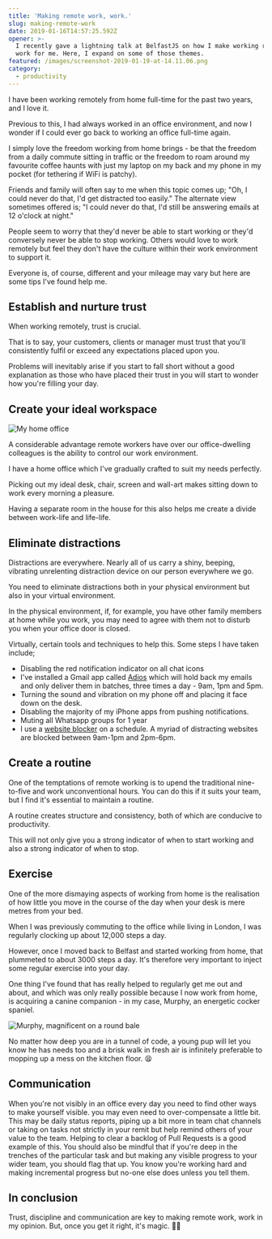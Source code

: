 ```yaml
---
title: 'Making remote work, work.'
slug: making-remote-work
date: 2019-01-16T14:57:25.592Z
opener: >-
  I recently gave a lightning talk at BelfastJS on how I make working remotely,
  work for me. Here, I expand on some of those themes.
featured: /images/screenshot-2019-01-19-at-14.11.06.png
category:
  - productivity
---
```

I have been working remotely from home full-time for the past two years, and I love it. 

Previous to this, I had always worked in an office environment, and now I wonder if I could ever go back to working an office full-time again. 

I simply love the freedom working from home brings - be that the freedom from a daily commute sitting in traffic or the freedom to roam around my favourite coffee haunts with just my laptop on my back and my phone in my pocket (for tethering if WiFi is patchy).

Friends and family will often say to me when this topic comes up; "Oh, I could never do that, I'd get distracted too easily." The alternate view sometimes offered is; "I could never do that, I'd still be answering emails at 12 o'clock at night." 

People seem to worry that they'd never be able to start working or they'd conversely never be able to stop working. Others would love to work remotely but feel they don't have the culture within their work environment to support it.

Everyone is, of course, different and your mileage may vary but here are some tips I've found help me.

## Establish and nurture trust

When working remotely, trust is crucial. 

That is to say, your customers, clients or manager must trust that you'll consistently fulfil or exceed any expectations placed upon you. 

Problems will inevitably arise if you start to fall short without a good explanation as those who have placed their trust in you will start to wonder how you're filling your day.

## Create your ideal workspace

![My home office](/images/screenshot-2019-01-19-at-13.52.39.png "My home office")

A considerable advantage remote workers have over our office-dwelling colleagues is the ability to control our work environment. 

I have a home office which I've gradually crafted to suit my needs perfectly. 

Picking out my ideal desk, chair, screen and wall-art makes sitting down to work every morning a pleasure. 

Having a separate room in the house for this also helps me create a divide between work-life and life-life.

## Eliminate distractions

Distractions are everywhere. Nearly all of us carry a shiny, beeping, vibrating unrelenting distraction device on our person everywhere we go. 

You need to eliminate distractions both in your physical environment but also in your virtual environment. 

In the physical environment, if, for example, you have other family members at home while you work, you may need to agree with them not to disturb you when your office door is closed. 

Virtually, certain tools and techniques to help this. Some steps I have taken include;

* Disabling the red notification indicator on all chat icons 
* I've installed a Gmail app called [Adios](https://adios.ai/) which will hold back my emails and only deliver them in batches, three times a day - 9am, 1pm and 5pm.
* Turning the sound and vibration on my phone off and placing it face down on the desk.
* Disabling the majority of my iPhone apps from pushing notifications.
* Muting all Whatsapp groups for 1 year
* I use a [website blocker](https://heyfocus.com/) on a schedule. A myriad of distracting websites are blocked between 9am-1pm and 2pm-6pm.

## Create a routine

One of the temptations of remote working is to upend the traditional nine-to-five and work unconventional hours. You can do this if it suits your team, but I find it's essential to maintain a routine. 

A routine creates structure and consistency, both of which are conducive to productivity. 

This will not only give you a strong indicator of when to start working and also a strong indicator of when to stop.

## Exercise

One of the more dismaying aspects of working from home is the realisation of how little you move in the course of the day when your desk is mere metres from your bed. 

When I was previously commuting to the office while living in London, I was regularly clocking up about 12,000 steps a day. 

However, once I moved back to Belfast and started working from home, that plummeted to about 3000 steps a day. It's therefore very important to inject some regular exercise into your day. 

One thing I've found that has really helped to regularly get me out and about, and which was only really possible because I now work from home, is acquiring a canine companion - in my case, Murphy, an energetic cocker spaniel.

![Murphy, magnificent on a round bale](/images/screenshot-2019-01-19-at-14.04.54.png "Murphy, magnificent on a round bale")

No matter how deep you are in a tunnel of code, a young pup will let you know he has needs too and a brisk walk in fresh air is infinitely preferable to mopping up a mess on the kitchen floor. 😫

## Communication

When you're not visibly in an office every day you need to find other ways to make yourself visible. you may even need to over-compensate a little bit. This may be daily status reports, piping up a bit more in team chat channels or taking on tasks not strictly in your remit but help remind others of your value to the team. Helping to clear a backlog of Pull Requests is a good example of this. You should also be mindful that if you're deep in the trenches of the particular task and but making any visible progress to your wider team, you should flag that up. You know you're working hard and making incremental progress but no-one else does unless you tell them.

## In conclusion

Trust, discipline and communication are key to making remote work, work in my opinion. But, once you get it right, it's magic. 👌🏻
